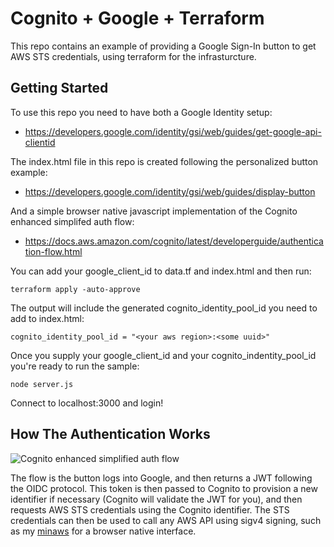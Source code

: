 Cognito + Google + Terraform 
============================

This repo contains an example of providing a Google Sign-In button to get AWS STS credentials, using terraform for the infrasturcture.

Getting Started
---------------

To use this repo you need to have both a Google Identity setup:

  * https://developers.google.com/identity/gsi/web/guides/get-google-api-clientid
  
The index.html file in this repo is created following the personalized button example:

  * https://developers.google.com/identity/gsi/web/guides/display-button
 
And a simple browser native javascript implementation of the Cognito enhanced simplifed auth flow:

  * https://docs.aws.amazon.com/cognito/latest/developerguide/authentication-flow.html

You can add your google_client_id to data.tf and index.html and then run:

	terraform apply -auto-approve

The output will include the generated cognito_identity_pool_id you need to add to index.html:

	cognito_identity_pool_id = "<your aws region>:<some uuid>"

Once you supply your google_client_id and your cognito_indentity_pool_id you're ready to run the sample:

	node server.js

Connect to localhost:3000 and login!


How The Authentication Works
----------------------------

![Cognito enhanced simplified auth flow](https://docs.aws.amazon.com/images/cognito/latest/developerguide/images/amazon-cognito-ext-auth-enhanced-flow.png)

The flow is the button logs into Google, and then returns a JWT following the OIDC protocol.  This
token is then passed to Cognito to provision a new identifier if necessary (Cognito will validate 
the JWT for you), and then requests AWS STS credentials using the Cognito identifier.  The STS
credentials can then be used to call any AWS API using sigv4 signing, such as my [minaws](https://github.com/cthulhuology/minaws)
for a browser native interface.



